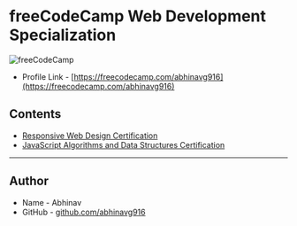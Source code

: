 # freeCodeCamp Web Development Specialization

![freeCodeCamp](https://upload.wikimedia.org/wikipedia/commons/3/39/FreeCodeCamp_logo.png)

- Profile Link - [https://freecodecamp.com/abhinavg916](https://freecodecamp.com/abhinavg916)

## Contents

- [Responsive Web Design Certification](https://github.com/abhinavg916/freeCodeCamp-web-development/tree/master/Responsive%20Web%20Design)
- [JavaScript Algorithms and Data Structures Certification](https://github.com/abhinavg916/freeCodeCamp-web-development/tree/master/Javascript%20Data%20Structures%20and%20Algorithms)

---

## Author

- Name - Abhinav
- GitHub - [github.com/abhinavg916](https://github.com/abhinavg916)
